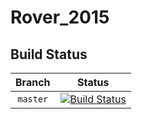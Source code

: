 Rover_2015
==========

Build Status
------------

[Master Status]: http://dev.mcgillrobotics.com:8080/buildStatus/icon?job=rover_master

| Branch   | Status                                                                                |
|:--------:|:-------------------------------------------------------------------------------------:|
| `master` | [![Build Status][Master Status]](http://dev.mcgillrobotics.com:8080/job/rover_master) |

